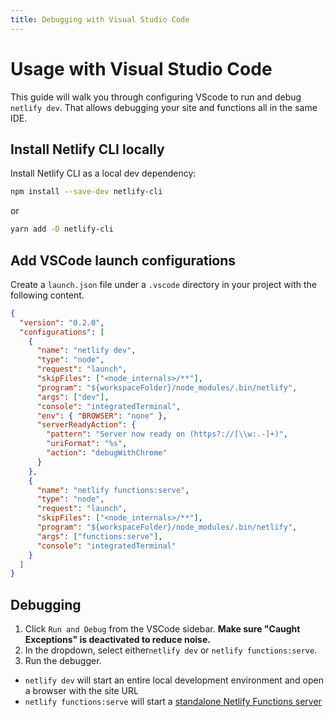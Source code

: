 ```yaml
---
title: Debugging with Visual Studio Code
---
```


# Usage with Visual Studio Code

This guide will walk you through configuring VScode to run and debug `netlify dev`.
That allows debugging your site and functions all in the same IDE.

## Install Netlify CLI locally

Install Netlify CLI as a local dev dependency:

```bash
npm install --save-dev netlify-cli
```

or

```bash
yarn add -D netlify-cli
```

## Add VSCode launch configurations

Create a `launch.json` file under a `.vscode` directory in your project with the following content.

```json
{
  "version": "0.2.0",
  "configurations": [
    {
      "name": "netlify dev",
      "type": "node",
      "request": "launch",
      "skipFiles": ["<node_internals>/**"],
      "program": "${workspaceFolder}/node_modules/.bin/netlify",
      "args": ["dev"],
      "console": "integratedTerminal",
      "env": { "BROWSER": "none" },
      "serverReadyAction": {
        "pattern": "Server now ready on (https?://[\\w:.-]+)",
        "uriFormat": "%s",
        "action": "debugWithChrome"
      }
    },
    {
      "name": "netlify functions:serve",
      "type": "node",
      "request": "launch",
      "skipFiles": ["<node_internals>/**"],
      "program": "${workspaceFolder}/node_modules/.bin/netlify",
      "args": ["functions:serve"],
      "console": "integratedTerminal"
    }
  ]
}
```

## Debugging

1. Click `Run and Debug` from the VSCode sidebar. **Make sure "Caught Exceptions" is deactivated to reduce noise.**
2. In the dropdown, select either`netlify dev` or `netlify functions:serve`.
3. Run the debugger.

- `netlify dev` will start an entire local development environment and open a browser with the site URL
- `netlify functions:serve` will start a [standalone Netlify Functions server](./functions-dev)
